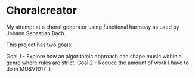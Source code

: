 # Choralcreator
My attempt at a choral generator using functional harmony as used by Johann Sebastian Bach.

This project has two goals: 

Goal 1 - Explore how an algorithmic approach can shape music within a genre where rules are strict.
Goal 2 - Reduce the amount of work I have to do in MUSV1017 :)
